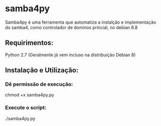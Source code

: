 # samba4py
Samba4py é uma ferramenta que automatiza a instalção e implementação do samba4, como controlador de domínos princial, no debian 8.8

## Requirimentos:
Python 2.7 (Geralmente já vem incluso na distribuição Debian 8)

## Instalação e Utilização:
### Dê permissão de execução:

chmod +x samba4py.py

### Execute o script:

./samba4py.py
